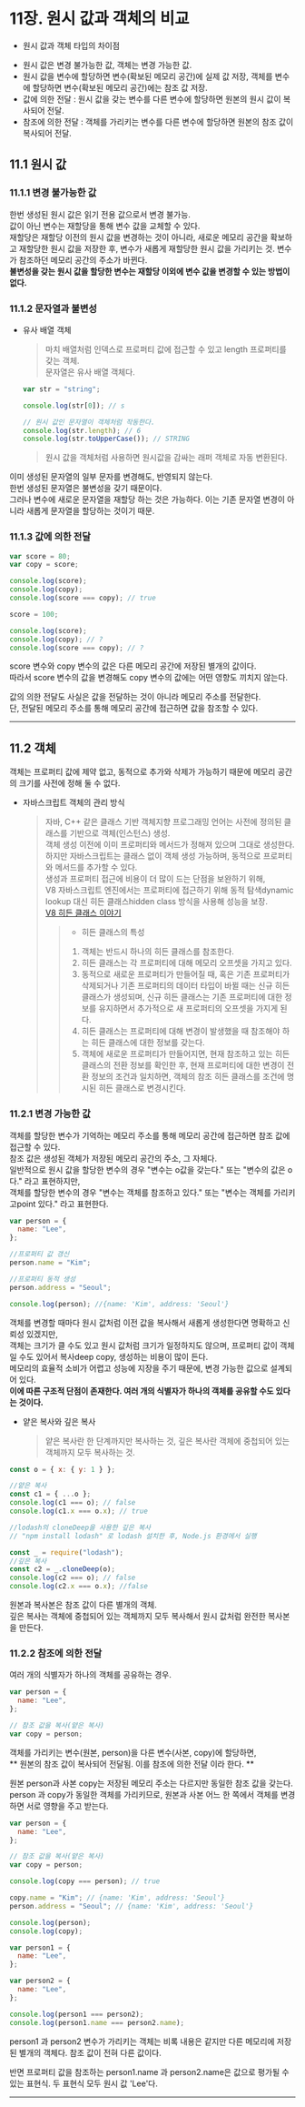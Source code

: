 # 11장. 원시 값과 객체의 비교

- 원시 값과 객체 타입의 차이점

* 원시 값은 변경 불가능한 값, 객체는 변경 가능한 값.
* 원시 값을 변수에 할당하면 변수(확보된 메모리 공간)에 실제 값 저장, 객체를 변수에 할당하면 변수(확보된 메모리 공간)에는 참조 값 저장.
* 값에 의한 전달 : 원시 값을 갖는 변수를 다른 변수에 할당하면 원본의 원시 값이 복사되어 전달.
* 참조에 의한 전달 : 객체를 가리키는 변수를 다른 변수에 할당하면 원본의 참조 값이 복사되어 전달.

## 11.1 원시 값

### 11.1.1 변경 불가능한 값

한번 생성된 원시 값은 읽기 전용 값으로서 변경 불가능.  
값이 아닌 변수는 재할당을 통해 변수 값을 교체할 수 있다.  
재할당은 재할당 이전의 원시 값을 변경하는 것이 아니라, 새로운 메모리 공간을 확보하고 재할당한 원시 값을 저장한 후, 변수가 새롭게 재할당한 원시 값을 가리키는 것. 변수가 참조하던 메모리 공간의 주소가 바뀐다.  
**불변성을 갖는 원시 값을 할당한 변수는 재할당 이외에 변수 값을 변경할 수 있는 방법이 없다.**

### 11.1.2 문자열과 불변성

- 유사 배열 객체

  > 마치 배열처럼 인덱스로 프로퍼티 값에 접근할 수 있고 length 프로퍼티를 갖는 객체.  
  > 문자열은 유사 배열 객체다.

  ```javascript
  var str = "string";

  console.log(str[0]); // s

  // 원시 값인 문자열이 객체처럼 작동한다.
  console.log(str.length); // 6
  console.log(str.toUpperCase()); // STRING
  ```

  > 원시 값을 객체처럼 사용하면 원시값을 감싸는 래퍼 객체로 자동 변환된다.

이미 생성된 문자열의 일부 문자를 변경해도, 반영되지 않는다.  
한번 생성된 문자열은 불변성을 갖기 때문이다.  
그러나 변수에 새로운 문자열을 재할당 하는 것은 가능하다. 이는 기존 문자열 변경이 아니라 새롭게 문자열을 할당하는 것이기 때문.

### 11.1.3 값에 의한 전달

```javascript
var score = 80;
var copy = score;

console.log(score);
console.log(copy);
console.log(score === copy); // true

score = 100;

console.log(score);
console.log(copy); // ?
console.log(score === copy); // ?
```

score 변수와 copy 변수의 값은 다른 메모리 공간에 저장된 별개의 값이다.  
따라서 score 변수의 값을 변경해도 copy 변수의 값에는 어떤 영향도 끼치지 않는다.

값의 의한 전달도 사실은 값을 전달하는 것이 아니라 메모리 주소를 전달한다.  
단, 전달된 메모리 주소를 통해 메모리 공간에 접근하면 값을 참조할 수 있다.

---

## 11.2 객체

객체는 프로퍼티 값에 제약 없고, 동적으로 추가와 삭제가 가능하기 때문에 메모리 공간의 크기를 사전에 정해 둘 수 없다.

- 자바스크립트 객체의 관리 방식
  > 자바, C++ 같은 클래스 기반 객체지향 프로그래밍 언어는 사전에 정의된 클래스를 기반으로 객체(인스턴스) 생성.  
  > 객체 생성 이전에 이미 프로퍼티와 메서드가 정해져 있으며 그대로 생성한다.  
  > 하지만 자바스크립트는 클래스 없이 객체 생성 가능하며, 동적으로 프로퍼티와 메서드를 추가할 수 있다.  
  > 생성과 프로퍼티 접근에 비용이 더 많이 드는 단점을 보완하기 위해,  
  > V8 자바스크립트 엔진에서는 프로퍼티에 접근하기 위해 동적 탐색dynamic lookup 대신 히든 클래스hidden class 방식을 사용해 성능을 보장.  
  > [V8 히든 클래스 이야기](https://engineering.linecorp.com/ko/blog/v8-hidden-class)
  >
  > > - 히든 클래스의 특성
  > >
  > > 1. 객체는 반드시 하나의 히든 클래스를 참조한다.
  > > 2. 히든 클래스는 각 프로퍼티에 대해 메모리 오프셋을 가지고 있다.
  > > 3. 동적으로 새로운 프로퍼티가 만들어질 때, 혹은 기존 프로퍼티가 삭제되거나 기존 프로퍼티의 데이터 타입이 바뀔 때는 신규 히든 클래스가 생성되며, 신규 히든 클래스는 기존 프로퍼티에 대한 정보를 유지하면서 추가적으로 새 프로퍼티의 오프셋을 가지게 된다.
  > > 4. 히든 클래스는 프로퍼티에 대해 변경이 발생했을 때 참조해야 하는 히든 클래스에 대한 정보를 갖는다.
  > > 5. 객체에 새로운 프로퍼티가 만들어지면, 현재 참조하고 있는 히든 클래스의 전환 정보를 확인한 후, 현재 프로퍼티에 대한 변경이 전환 정보의 조건과 일치하면, 객체의 참조 히든 클래스를 조건에 명시된 히든 클래스로 변경시킨다.

### 11.2.1 변경 가능한 값

객체를 할당한 변수가 기억하는 메모리 주소를 통해 메모리 공간에 접근하면 참조 값에 접근할 수 있다.  
참조 값은 생성된 객체가 저장된 메모리 공간의 주소, 그 자체다.  
일반적으로 원시 값을 할당한 변수의 경우 "변수는 o값을 갖는다." 또는 "변수의 값은 o다." 라고 표현하지만,  
객체를 할당한 변수의 경우 "변수는 객체를 참조하고 있다." 또는 "변수는 객체를 가리키고point 있다." 라고 표현한다.

```javascript
var person = {
  name: "Lee",
};

//프로퍼티 값 갱신
person.name = "Kim";

//프로퍼티 동적 생성
person.address = "Seoul";

console.log(person); //{name: 'Kim', address: 'Seoul'}
```

객체를 변경할 때마다 원시 값처럼 이전 값을 복사해서 새롭게 생성한다면 명확하고 신뢰성 있겠지만,  
객체는 크기가 클 수도 있고 원시 값처럼 크기가 일정하지도 않으며, 프로퍼티 값이 객체일 수도 있어서 복사deep copy, 생성하는 비용이 많이 든다.  
메모리의 효율적 소비가 어렵고 성능에 지장을 주기 때문에, 변경 가능한 값으로 설계되어 있다.  
**이에 따른 구조적 단점이 존재한다. 여러 개의 식별자가 하나의 객체를 공유할 수도 있다는 것이다.**

- 얕은 복사와 깊은 복사
  > 얕은 복사란 한 단계까지만 복사하는 것, 깊은 복사란 객체에 중첩되어 있는 객체까지 모두 복사하는 것.

```javascript
const o = { x: { y: 1 } };

//얕은 복사
const c1 = { ...o };
console.log(c1 === o); // false
console.log(c1.x === o.x); // true

//lodash의 cloneDeep을 사용한 깊은 복사
// "npm install lodash" 로 lodash 설치한 후, Node.js 환경에서 실행

const _ = require("lodash");
//깊은 복사
const c2 = _.cloneDeep(o);
console.log(c2 === o); // false
console.log(c2.x === o.x); //false
```

원본과 복사본은 참조 값이 다른 별개의 객체.  
깊은 복사는 객체에 중첩되어 있는 객체까지 모두 복사해서 원시 값처럼 완전한 복사본을 만든다.

### 11.2.2 참조에 의한 전달

여러 개의 식별자가 하나의 객체를 공유하는 경우.

```javascript
var person = {
  name: "Lee",
};

// 참조 값을 복사(얕은 복사)
var copy = person;
```

객체를 가리키는 변수(원본, person)을 다른 변수(사본, copy)에 할당하면,  
** 원본의 참조 값이 복사되어 전달됨. 이를 참조에 의한 전달 이라 한다. **

원본 person과 사본 copy는 저장된 메모리 주소는 다르지만 동일한 참조 값을 갖는다.  
person 과 copy가 동일한 객체를 가리키므로, 원본과 사본 어느 한 쪽에서 객체를 변경하면 서로 영향을 주고 받는다.

```javascript
var person = {
  name: "Lee",
};

// 참조 값을 복사(얕은 복사)
var copy = person;

console.log(copy === person); // true

copy.name = "Kim"; // {name: 'Kim', address: 'Seoul'}
person.address = "Seoul"; // {name: 'Kim', address: 'Seoul'}

console.log(person);
console.log(copy);
```

```javascript
var person1 = {
  name: "Lee",
};

var person2 = {
  name: "Lee",
};

console.log(person1 === person2);
console.log(person1.name === person2.name);
```

person1 과 person2 변수가 가리키는 객체는 비록 내용은 같지만 다른 메모리에 저장된 별개의 객체다. 참조 값이 전혀 다른 값이다.

반면 프로퍼티 값을 참조하는 person1.name 과 person2.name은 값으로 평가될 수 있는 표현식. 두 표현식 모두 원시 값 'Lee'다.

---
